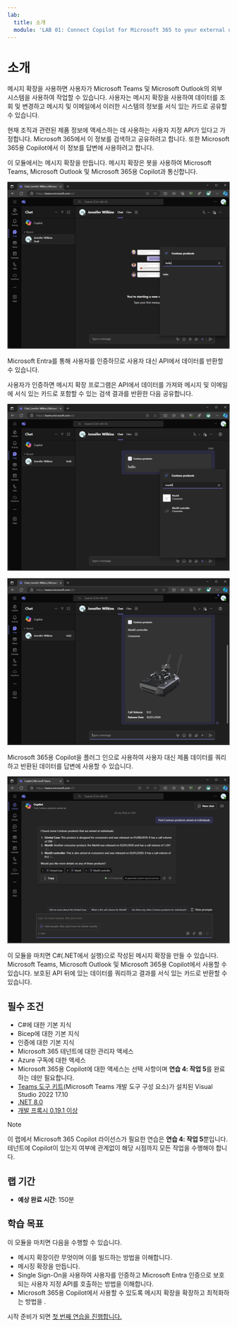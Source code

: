 ```yaml
---
lab:
  title: 소개
  module: 'LAB 01: Connect Copilot for Microsoft 365 to your external data in real-time with message extension plugins built with .NET and Visual Studio'
---
```


# 소개

메시지 확장을 사용하면 사용자가 Microsoft Teams 및 Microsoft Outlook의 외부 시스템을 사용하여 작업할 수 있습니다. 사용자는 메시지 확장을 사용하여 데이터를 조회 및 변경하고 메시지 및 이메일에서 이러한 시스템의 정보를 서식 있는 카드로 공유할 수 있습니다.

현재 조직과 관련된 제품 정보에 액세스하는 데 사용하는 사용자 지정 API가 있다고 가정합니다. Microsoft 365에서 이 정보를 검색하고 공유하려고 합니다. 또한 Microsoft 365용 Copilot에서 이 정보를 답변에 사용하려고 합니다.

이 모듈에서는 메시지 확장을 만듭니다. 메시지 확장은 봇을 사용하여 Microsoft Teams, Microsoft Outlook 및 Microsoft 365용 Copilot과 통신합니다.

![Microsoft Teams의 검색 기반 메시지 확장 프로그램에서 반환된 검색 결과의 스크린샷](../media/1-search-results.png)

Microsoft Entra를 통해 사용자를 인증하므로 사용자 대신 API에서 데이터를 반환할 수 있습니다.

사용자가 인증하면 메시지 확장 프로그램은 API에서 데이터를 가져와 메시지 및 이메일에 서식 있는 카드로 포함할 수 있는 검색 결과를 반환한 다음 공유합니다.

![Microsoft Teams의 외부 API에서 데이터를 사용하는 검색 결과의 스크린샷](../media/3-search-results-api.png)

![Microsoft Teams의 메시지에 포함된 검색 결과의 스크린샷입니다.](../media/4-adaptive-card.png)

Microsoft 365용 Copilot을 플러그 인으로 사용하여 사용자 대신 제품 데이터를 쿼리하고 반환된 데이터를 답변에 사용할 수 있습니다.

![메시지 확장 플러그 인에서 반환된 정보를 포함하는 Microsoft 365용 Copilot의 답변 스크린샷입니다. 제품 정보를 보여 주는 적응형 카드가 표시됩니다.](../media/5-copilot-answer.png)

이 모듈을 마치면 C#(.NET에서 실행)으로 작성된 메시지 확장을 만들 수 있습니다. Microsoft Teams, Microsoft Outlook 및 Microsoft 365용 Copilot에서 사용할 수 있습니다. 보호된 API 뒤에 있는 데이터를 쿼리하고 결과를 서식 있는 카드로 반환할 수 있습니다.

## 필수 조건

- C#에 대한 기본 지식
- Bicep에 대한 기본 지식
- 인증에 대한 기본 지식
- Microsoft 365 테넌트에 대한 관리자 액세스
- Azure 구독에 대한 액세스
- Microsoft 365용 Copilot에 대한 액세스는 선택 사항이며 **연습 4: 작업 5**를 완료하는 데만 필요합니다.
- [Teams 도구 키트](/microsoftteams/platform/toolkit/toolkit-v4/teams-toolkit-fundamentals-vs)(Microsoft Teams 개발 도구 구성 요소)가 설치된 Visual Studio 2022 17.10
- [.NET 8.0](https://dotnet.microsoft.com/download/dotnet/8.0)
- [개발 프록시 0.19.1 이상](https://aka.ms/devproxy)

> [!NOTE]
> 이 랩에서 Microsoft 365 Copilot 라이선스가 필요한 연습은 **연습 4: 작업 5**뿐입니다. 테넌트에 Copilot이 있는지 여부에 관계없이 해당 시점까지 모든 작업을 수행해야 합니다.

## 랩 기간

  - **예상 완료 시간**: 150분

## 학습 목표

이 모듈을 마치면 다음을 수행할 수 있습니다.

- 메시지 확장이란 무엇이며 이를 빌드하는 방법을 이해합니다.
- 메시징 확장을 만듭니다.
- Single Sign-On을 사용하여 사용자를 인증하고 Microsoft Entra 인증으로 보호되는 사용자 지정 API를 호출하는 방법을 이해합니다.
- Microsoft 365용 Copilot에서 사용할 수 있도록 메시지 확장을 확장하고 최적화하는 방법을 .

시작 준비가 되면 [첫 번째 연습을 진행합니다.](./2-exercise-create-a-message-extension.md)
